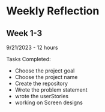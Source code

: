 # **Weekly Reflection**

## **Week 1-3**

9/21/2023 - 12 hours

Tasks Completed:
- Choose the project goal
- Choose the project name
- Create the repository
- Wrote the problem statement 
- wrote the userStories
- working on Screen designs